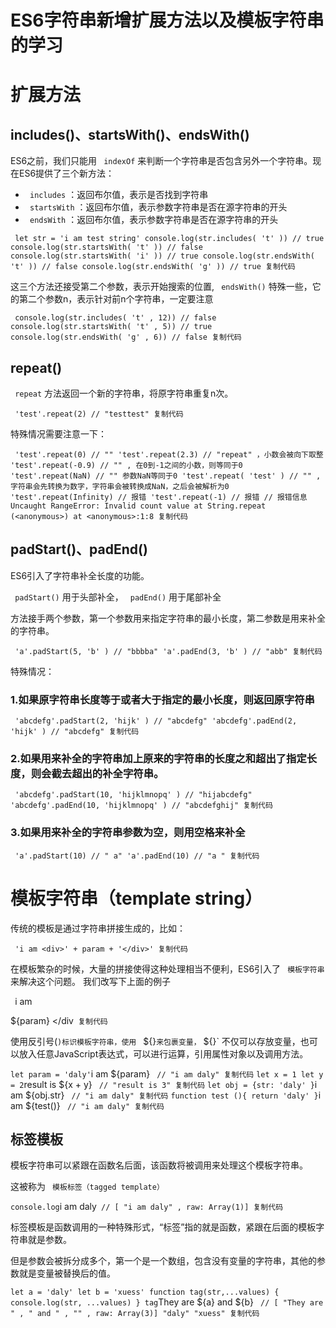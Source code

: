 # ES6字符串新增扩展方法以及模板字符串的学习 #

# 扩展方法 #

## includes()、startsWith()、endsWith() ##

ES6之前，我们只能用 ` indexOf` 来判断一个字符串是否包含另外一个字符串。现在ES6提供了三个新方法：

* ` includes` ：返回布尔值，表示是否找到字符串
* ` startsWith` ：返回布尔值，表示参数字符串是否在源字符串的开头
* ` endsWith` ：返回布尔值，表示参数字符串是否在源字符串的开头

` let str = 'i am test string' console.log(str.includes( 't' )) // true console.log(str.startsWith( 't' )) // false console.log(str.startsWith( 'i' )) // true console.log(str.endsWith( 't' )) // false console.log(str.endsWith( 'g' )) // true 复制代码`

这三个方法还接受第二个参数，表示开始搜索的位置, ` endsWith()` 特殊一些，它的第二个参数n，表示针对前n个字符串，一定要注意

` console.log(str.includes( 't' , 12)) // false console.log(str.startsWith( 't' , 5)) // true console.log(str.endsWith( 'g' , 6)) // false 复制代码`

## repeat() ##

` repeat` 方法返回一个新的字符串，将原字符串重复n次。

` 'test'.repeat(2) // "testtest" 复制代码`

特殊情况需要注意一下：

` 'test'.repeat(0) // "" 'test'.repeat(2.3) // "repeat" ，小数会被向下取整 'test'.repeat(-0.9) // "" , 在0到-1之间的小数，则等同于0 'test'.repeat(NaN) // "" 参数NaN等同于0 'test'.repeat( 'test' ) // "" , 字符串会先转换为数字，字符串会被转换成NaN，之后会被解析为0 'test'.repeat(Infinity) // 报错 'test'.repeat(-1) // 报错 // 报错信息 Uncaught RangeError: Invalid count value at String.repeat (<anonymous>) at <anonymous>:1:8 复制代码`

## padStart()、padEnd() ##

ES6引入了字符串补全长度的功能。

` padStart()` 用于头部补全， ` padEnd()` 用于尾部补全

方法接手两个参数，第一个参数用来指定字符串的最小长度，第二参数是用来补全的字符串。

` 'a'.padStart(5, 'b' ) // "bbbba" 'a'.padEnd(3, 'b' ) // "abb" 复制代码`

特殊情况：

### 1.如果原字符串长度等于或者大于指定的最小长度，则返回原字符串 ###

` 'abcdefg'.padStart(2, 'hijk' ) // "abcdefg" 'abcdefg'.padEnd(2, 'hijk' ) // "abcdefg" 复制代码`

### 2.如果用来补全的字符串加上原来的字符串的长度之和超出了指定长度，则会截去超出的补全字符串。 ###

` 'abcdefg'.padStart(10, 'hijklmnopq' ) // "hijabcdefg" 'abcdefg'.padEnd(10, 'hijklmnopq' ) // "abcdefghij" 复制代码`

### 3.如果用来补全的字符串参数为空，则用空格来补全 ###

` 'a'.padStart(10) // " a" 'a'.padEnd(10) // "a " 复制代码`

# 模板字符串（template string） #

传统的模板是通过字符串拼接生成的，比如：

` 'i am <div>' + param + '</div>' 复制代码`

在模板繁杂的时候，大量的拼接使得这种处理相当不便利，ES6引入了 ` 模板字符串` 来解决这个问题。 我们改写下上面的例子

` `i am <div> ${param} </div` 复制代码`

使用反引号(`)标识模板字符串，使用 ` ${}` 来包裹变量， ` ${}` 不仅可以存放变量，也可以放入任意JavaScript表达式，可以进行运算，引用属性对象以及调用方法。

` let param = 'daly' `i am ${param} ` // "i am daly" 复制代码` ` let x = 1 let y = 2 `result is ${x + y} ` // "result is 3" 复制代码` ` let obj = {str: 'daly' } `i am ${obj.str} ` // "i am daly" 复制代码` ` function test (){ return 'daly' } `i am ${test()} ` // "i am daly" 复制代码`

## 标签模板 ##

模板字符串可以紧跟在函数名后面，该函数将被调用来处理这个模板字符串。

这被称为 ` 模板标签（tagged template）`

` console.log `i am daly` // [ "i am daly" , raw: Array(1)] 复制代码`

标签模板是函数调用的一种特殊形式，“标签”指的就是函数，紧跟在后面的模板字符串就是参数。

但是参数会被拆分成多个，第一个是一个数组，包含没有变量的字符串，其他的参数就是变量被替换后的值。

` let a = 'daly' let b = 'xuess' function tag(str,...values) { console.log(str, ...values) } tag `They are ${a} and ${b} ` // [ "They are " , " and " , "" , raw: Array(3)] "daly" "xuess" 复制代码`